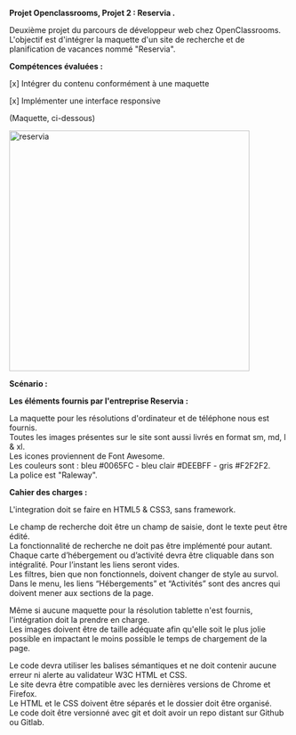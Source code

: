 <strong>Projet Openclassrooms, Projet 2 : Reservia .</strong>

Deuxième projet du parcours de développeur web chez OpenClassrooms.<br>
L'objectif est d'intégrer la maquette d'un site de recherche et de planification de vacances nommé "Reservia".


<strong>Compétences évaluées :</strong>

[x]  Intégrer du contenu conformément à une maquette

[x]  Implémenter une interface responsive

(Maquette, ci-dessous)

<img width="432" alt="reservia" src="https://user-images.githubusercontent.com/90606431/136689066-5b6d4144-c507-4b99-823d-7f473aeeb7bd.png">


<strong>Scénario :</strong><br>

<strong>Les éléments fournis par l'entreprise Reservia :</strong><br>

La maquette pour les résolutions d'ordinateur et de téléphone nous est fournis.<br>
Toutes les images présentes sur le site sont aussi livrés en format sm, md, l & xl.<br>
Les icones proviennent de Font Awesome.<br>
Les couleurs sont : bleu #0065FC - bleu clair #DEEBFF - gris #F2F2F2.<br>
La police est "Raleway".<br>



<strong>Cahier des charges :</strong>

L'integration doit se faire en HTML5 & CSS3, sans framework.<br>

Le champ de recherche doit être un champ de saisie, dont le texte peut être édité.<br>
La fonctionnalité de recherche ne doit pas être implémenté pour autant.<br>
Chaque carte d’hébergement ou d’activité devra être cliquable dans son intégralité. Pour l’instant les liens seront vides.<br>
Les filtres, bien que non fonctionnels, doivent changer de style au survol.<br>
Dans le menu, les liens “Hébergements” et “Activités” sont des ancres qui doivent mener aux sections de la page.<br>

Même si aucune maquette pour la résolution tablette n'est fournis, l'intégration doit la prendre en charge.<br>
Les images doivent être de taille adéquate afin qu'elle soit le plus jolie possible en impactant le moins possible le temps de chargement de la page.<br>

Le code devra utiliser les balises sémantiques et ne doit contenir aucune erreur ni alerte au validateur W3C HTML et CSS.<br>
Le site devra être compatible avec les dernières versions de Chrome et Firefox.<br>
Le HTML et le CSS doivent être séparés et le dossier doit être organisé.<br>
Le code doit être versionné avec git et doit avoir un repo distant sur Github ou Gitlab.<br>



